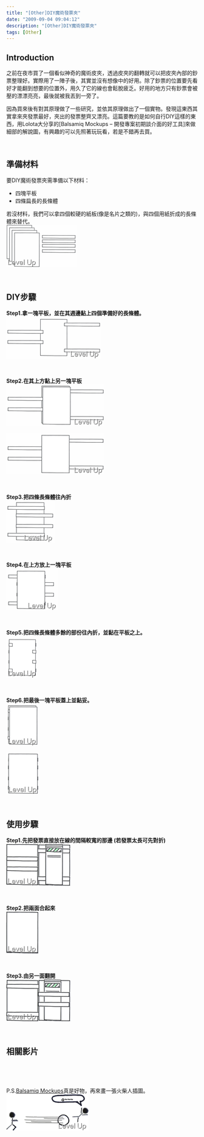 ```yaml
---
title: "[Other]DIY魔術發票夾"
date: "2009-09-04 09:04:12"
description: "[Other]DIY魔術發票夾"
tags: [Other]
---
```


<h2>Introduction</h2><p>之前在夜市買了一個看似神奇的魔術皮夾，透過皮夾的翻轉就可以把皮夾內部的鈔票整理好。實際用了一陣子後，其實並沒有想像中的好用。除了鈔票的位置要先看好才能翻到想要的位置外，用久了它的線也會鬆脫疲乏。好用的地方只有鈔票會被壓的漂漂亮亮，最後就被我丟到一旁了。</p><p>因為買來後有對其原理做了一些研究，並依其原理做出了一個實物。發現這東西其實拿來夾發票最好，夾出的發票整齊又漂亮。這篇要教的是如何自行DIY這樣的東西，用Lolota大分享的[Balsamiq Mockups – 開發專案初期談介面的好工具</a>]來做細部的解說圖，有興趣的可以先照著玩玩看，若是不錯再去買。</p><p> </p><h2>準備材料</h2><p>要DIY魔術發票夾需準備以下材料：</p><ul><li>四塊平板</li><li>四條扁長的長條體</li></ul><p>若沒材料，我們可以拿四個較硬的紙板(像是名片之類的)，與四個用紙折成的長條體來替代。<a rel="lightbox" href="http://files.dotblogs.com.tw/larrynung/0909/DIY_12910/image_24.png"> <br /><img style="border-right-width: 0px; display: inline; border-top-width: 0px; border-bottom-width: 0px; border-left-width: 0px" title="image" border="0" alt="image" width="185" height="110" src="\images\posts\10412\image_thumb_11.png" /></a></p><p> </p><h2>DIY步驟</h2><p><strong>Step1.拿一塊平板，並在其週邊黏上四個準備好的長條體。</strong> <br /><a rel="lightbox" href="http://files.dotblogs.com.tw/larrynung/0909/DIY_12910/image_26.png"><img style="border-right-width: 0px; display: inline; border-top-width: 0px; border-bottom-width: 0px; border-left-width: 0px" title="image" border="0" alt="image" width="249" height="110" src="\images\posts\10412\image_thumb_12.png" /></a></p><p> </p><p><strong>Step2.在其上方黏上另一塊平板</strong> <br /><a rel="lightbox" href="http://files.dotblogs.com.tw/larrynung/0909/DIY_12910/image_28.png"><img style="border-right-width: 0px; display: inline; border-top-width: 0px; border-bottom-width: 0px; border-left-width: 0px" title="image" border="0" alt="image" width="259" height="110" src="\images\posts\10412\image_thumb_13.png" /></a></p><p><a rel="lightbox" href="http://files.dotblogs.com.tw/larrynung/0909/DIY_12910/image_30.png"><img style="border-right-width: 0px; display: inline; border-top-width: 0px; border-bottom-width: 0px; border-left-width: 0px" title="image" border="0" alt="image" width="259" height="110" src="\images\posts\10412\image_thumb_14.png" /></a></p><p> </p><p><strong>Step3.把四條長條體往內折</strong> <br /><a rel="lightbox" href="http://files.dotblogs.com.tw/larrynung/0909/DIY_12910/image_32.png"><img style="border-right-width: 0px; display: inline; border-top-width: 0px; border-bottom-width: 0px; border-left-width: 0px" title="image" border="0" alt="image" width="127" height="110" src="\images\posts\10412\image_thumb_15.png" /></a></p><p> </p><p><strong>Step4.在上方放上一塊平板</strong> <br /><a rel="lightbox" href="http://files.dotblogs.com.tw/larrynung/0909/DIY_12910/image_34.png"><img style="border-right-width: 0px; display: inline; border-top-width: 0px; border-bottom-width: 0px; border-left-width: 0px" title="image" border="0" alt="image" width="137" height="110" src="\images\posts\10412\image_thumb_16.png" /></a></p><p> </p><p><strong>Step5.把四條長條體多餘的部份往內折，並黏在平板之上。 <br /></strong><a rel="lightbox" href="http://files.dotblogs.com.tw/larrynung/0909/DIY_12910/image_36.png"><img style="border-right-width: 0px; display: inline; border-top-width: 0px; border-bottom-width: 0px; border-left-width: 0px" title="image" border="0" alt="image" width="82" height="110" src="\images\posts\10412\image_thumb_17.png" /></a></p><p> </p><p><strong>Step6.把最後一塊平板蓋上並黏妥。</strong> <br /><a rel="lightbox" href="http://files.dotblogs.com.tw/larrynung/0909/DIY_12910/image_38.png"><img style="border-right-width: 0px; display: inline; border-top-width: 0px; border-bottom-width: 0px; border-left-width: 0px" title="image" border="0" alt="image" width="84" height="110" src="\images\posts\10412\image_thumb_18.png" /></a></p><p><a rel="lightbox" href="http://files.dotblogs.com.tw/larrynung/0909/DIY_12910/image_40.png"><img style="border-right-width: 0px; display: inline; border-top-width: 0px; border-bottom-width: 0px; border-left-width: 0px" title="image" border="0" alt="image" width="86" height="110" src="\images\posts\10412\image_thumb_19.png" /></a></p><p> </p><h2>使用步驟</h2><p><strong>Step1.先把發票直接放在線的間隔較寬的那邊 (若發票太長可先對折)</strong> <br /><a rel="lightbox" href="http://files.dotblogs.com.tw/larrynung/0909/DIY_12910/image_44.png"><img style="border-right-width: 0px; display: inline; border-top-width: 0px; border-bottom-width: 0px; border-left-width: 0px" title="image" border="0" alt="image" width="168" height="110" src="\images\posts\10412\image_thumb_21.png" /></a></p><p> </p><p><strong>Step2.把兩面合起來</strong> <br /><a rel="lightbox" href="http://files.dotblogs.com.tw/larrynung/0909/DIY_12910/image_46.png"><img style="border-right-width: 0px; display: inline; border-top-width: 0px; border-bottom-width: 0px; border-left-width: 0px" title="image" border="0" alt="image" width="84" height="110" src="\images\posts\10412\image_thumb_22.png" /></a></p><p> </p><p><strong>Step3.由另一面翻開 </strong><br /><a rel="lightbox" href="http://files.dotblogs.com.tw/larrynung/0909/DIY_12910/image_48.png"><img style="border-right-width: 0px; display: inline; border-top-width: 0px; border-bottom-width: 0px; border-left-width: 0px" title="image" border="0" alt="image" width="168" height="110" src="\images\posts\10412\image_thumb_23.png" /></a></p><p> </p><h2>相關影片</h2><div style="padding-bottom: 0px; margin: 0px; padding-left: 0px; padding-right: 0px; display: inline; float: none; padding-top: 0px" id="scid:5737277B-5D6D-4f48-ABFC-DD9C333F4C5D:eb655dd0-a17f-42b3-85e9-ae7a5a30d202" class="wlWriterEditableSmartContent"><div style="padding-bottom: 0px; margin: 0px; padding-left: 0px; padding-right: 0px; display: inline; padding-top: 0px" id="d05f311b-cc93-4bb8-8182-ae0d8ad24079"><div><a target="_new" href="http://www.youtube.com/watch?v=j6VccGbJAa8"><img style="border-bottom-style: none; border-right-style: none; border-top-style: none; border-left-style: none" alt="" onload="var downlevelDiv = document.getElementById('d05f311b-cc93-4bb8-8182-ae0d8ad24079'); downlevelDiv.innerHTML = &quot;&lt;div&gt;&lt;object width=\&quot;425\&quot; height=\&quot;355\&quot;&gt;&lt;param name=\&quot;movie\&quot; value=\&quot;http://www.youtube.com/v/j6VccGbJAa8&amp;hl=en\&quot;&gt;&lt;\/param&gt;&lt;embed src=\&quot;http://www.youtube.com/v/j6VccGbJAa8&amp;hl=en\&quot; type=\&quot;application/x-shockwave-flash\&quot; width=\&quot;425\&quot; height=\&quot;355\&quot;&gt;&lt;\/embed&gt;&lt;\/object&gt;&lt;\/div&gt;&quot;;" galleryimg="no" src="\images\posts\10412ideo0b6932fd3f90.jpg" /></a></div></div></div><p> </p><p>P.S.<a target="_blank" href="http://www.balsamiq.com/products/mockups">Balsamiq Mockups</a>真是好物，再來畫一張火柴人插圖。<a rel="lightbox" href="http://files.dotblogs.com.tw/larrynung/0909/DIY_12910/image137.png"> <br /><img style="border-right-width: 0px; display: inline; border-top-width: 0px; border-bottom-width: 0px; border-left-width: 0px" title="image" border="0" alt="image" width="217" height="95" src="\images\posts\10412\image137_thumb.png" /></p>
